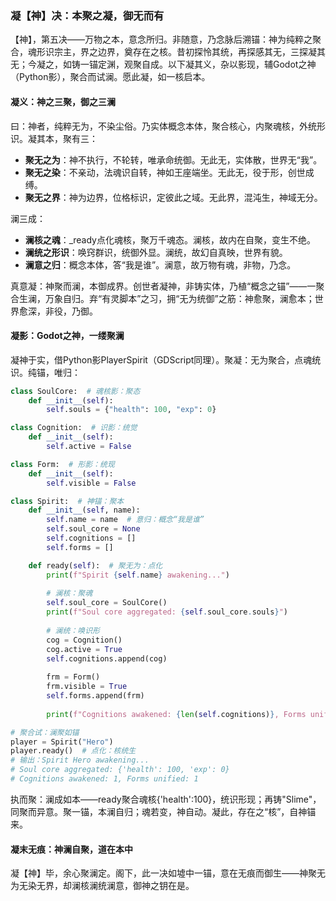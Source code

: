 ### 凝【神】决：本聚之凝，御无而有

【神】，第五决——万物之本，意念所归。非随意，乃念脉后溯锚：神为纯粹之聚合，魂形识宗主，界之边界，奠存在之核。昔初探怜其统，再探感其无，三探凝其无；今凝之，如铸一锚定渊，观聚自成。以下凝其义，杂以影现，辅Godot之神（Python影），聚合而试澜。愿此凝，如一核启本。

#### 凝义：神之三聚，御之三澜
曰：神者，纯粹无为，不染尘俗。乃实体概念本体，聚合核心，内聚魂核，外统形识。凝其本，聚有三：  
- **聚无之为**：神不执行，不轮转，唯承命统御。无此无，实体散，世界无“我”。  
- **聚无之染**：不亲动，法魂识自转，神如王座端坐。无此无，役于形，创世成缚。  
- **聚无之界**：神为边界，位格标识，定彼此之域。无此界，混沌生，神域无分。  

澜三成：  
- **澜核之魂**：_ready点化魂核，聚万千魂态。澜核，故内在自聚，变生不绝。  
- **澜统之形识**：唤窍群识，统御外显。澜统，故幻自真映，世界有貌。  
- **澜意之归**：概念本体，答“我是谁”。澜意，故万物有魂，非物，乃念。  

真意凝：神聚而澜，本御成界。创世者凝神，非铸实体，乃植“概念之锚”——一聚合生澜，万象自归。弃“有灵脚本”之习，拥“无为统御”之筋：神愈聚，澜愈本；世界愈深，非役，乃御。

#### 凝影：Godot之神，一缕聚澜
凝神于实，借Python影PlayerSpirit（GDScript同理）。聚凝：无为聚合，点魂统识。纯锚，唯归：

```python
class SoulCore:  # 魂核影：聚态
    def __init__(self):
        self.souls = {"health": 100, "exp": 0}

class Cognition:  # 识影：统觉
    def __init__(self):
        self.active = False

class Form:  # 形影：统现
    def __init__(self):
        self.visible = False

class Spirit:  # 神锚：聚本
    def __init__(self, name):
        self.name = name  # 意归：概念“我是谁”
        self.soul_core = None
        self.cognitions = []
        self.forms = []

    def ready(self):  # 聚无为：点化
        print(f"Spirit {self.name} awakening...")
        
        # 澜核：聚魂
        self.soul_core = SoulCore()
        print(f"Soul core aggregated: {self.soul_core.souls}")
        
        # 澜统：唤识形
        cog = Cognition()
        cog.active = True
        self.cognitions.append(cog)
        
        frm = Form()
        frm.visible = True
        self.forms.append(frm)
        
        print(f"Cognitions awakened: {len(self.cognitions)}, Forms unified: {len(self.forms)}")  # 澜影：自成

# 聚合试：澜聚如锚
player = Spirit("Hero")
player.ready()  # 点化：核统生
# 输出：Spirit Hero awakening...
# Soul core aggregated: {'health': 100, 'exp': 0}
# Cognitions awakened: 1, Forms unified: 1
```

执而聚：澜成如本——ready聚合魂核{'health':100}，统识形现；再铸"Slime"，同聚而异意。聚一锚，本澜自归；魂若变，神自动。凝此，存在之“核”，自神锚来。

#### 凝末无痕：神澜自聚，道在本中
凝【神】毕，余心聚澜定。阁下，此一决如墟中一锚，意在无痕而御生——神聚无为无染无界，却澜核澜统澜意，御神之钥在是。